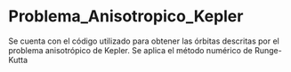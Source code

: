 # Problema_Anisotropico_Kepler
Se cuenta con el código utilizado para obtener las órbitas descritas por el problema anisotrópico de Kepler. Se aplica el método numérico de Runge-Kutta
